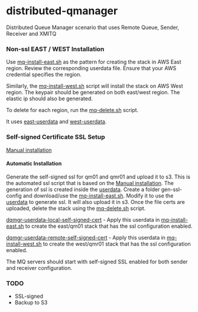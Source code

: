 # distributed-qmanager
Distributed Queue Manager scenario that uses Remote Queue, Sender, Receiver and XMITQ

### Non-ssl EAST / WEST Installation

Use [mq-install-east.sh](https://github.com/mqfellow/distributed-qmanager/blob/master/mq-install-east.sh) as the pattern for creating the stack in AWS East region. Review the corresponding userdata file. Ensure that your AWS credential specifies the region.

Similarly, the [mq-install-west.sh](https://github.com/mqfellow/distributed-qmanager/blob/master/mq-install-west.sh) script will install the stack on AWS West region. The keypair should be generated on both east/west region. The elastic ip should also be generated.

To delete for each region, run the [mq-delete.sh](https://github.com/mqfellow/distributed-qmanager/blob/master/mq-delete.sh) script.

It uses [east-userdata](https://github.com/mqfellow/distributed-qmanager/blob/master/distributed-queuemanager-userdata-local.txt) and [west-userdata](https://github.com/mqfellow/distributed-qmanager/blob/master/distributed-queuemanager-userdata-remote.txt).

### Self-signed Certificate SSL Setup

[Manual installation](https://github.com/mqfellow/distributed-qmanager/blob/master/self-signed-cert.md)

#### Automatic Installation

Generate the self-signed ssl for qm01 and qmr01 and upload it to s3. This is the automated ssl script that is based on the [Manual installation](https://github.com/mqfellow/distributed-qmanager/blob/master/self-signed-cert.md). The generation of ssl is created inside the [userdata](https://github.com/mqfellow/distributed-qmanager/blob/master/generate-self-signed-ssl-config.txt). Create a folder gen-ssl-config and download/use the [mq-install-east.sh](https://github.com/mqfellow/distributed-qmanager/blob/master/mq-install-east.sh). Modify it to use the [userdata](https://github.com/mqfellow/distributed-qmanager/blob/master/generate-self-signed-ssl-config.txt) to generate ssl. It will also upload it in s3. Once the file certs are uploaded, delete the stack using the [mq-delete.sh](https://github.com/mqfellow/distributed-qmanager/blob/master/mq-delete.sh) script.

[dqmgr-userdata-local-self-signed-cert](https://github.com/mqfellow/distributed-qmanager/blob/master/dqmgr-userdata-local-self-signed-cert.txt) - Apply this userdata in [mq-install-east.sh](https://github.com/mqfellow/distributed-qmanager/blob/master/mq-install-east.sh) to create the east/qm01 stack that has the ssl configuration enabled.

[dqmgr-userdata-remote-self-signed-cert](https://github.com/mqfellow/distributed-qmanager/blob/master/dqmgr-userdata-remote-self-signed-cert.txt) - Apply this userdata in [mq-install-west.sh](https://github.com/mqfellow/distributed-qmanager/blob/master/mq-install-west.sh) to create the west/qmr01 stack that has the ssl configuration enabled.

The MQ servers should start with self-signed SSL enabled for both sender and receiver configuration.

### TODO

* SSL-signed
* Backup to S3

